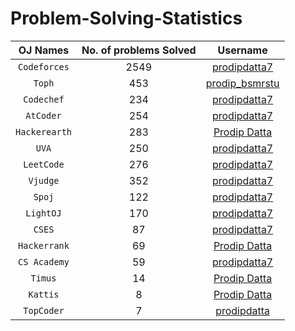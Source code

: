 # Problem-Solving-Statistics

| OJ Names         | No. of problems Solved  | Username         |
|:----------------:|:-----------------------:|:----------------:|
|`Codeforces`|2549|[prodipdatta7](https://www/codeforces.com/profile/prodipdatta7)|
|`Toph`|453|[prodip_bsmrstu](https://www.toph.co/u/prodip_bsmrstu)|
|`Codechef`|234|[prodipdatta7](https://www.codechef.com/users/prodipdatta7)|
|`AtCoder`|254|[prodipdatta7](https://www.atcoder.jp/users/prodipdatta7)|
|`Hackerearth`|283|[Prodip Datta](https://www.hackerearth.com/@prodipdatta7)|
|`UVA`|250|[prodipdatta7](https://onlinejudge.org/index.php?option=com_onlinejudge&Itemid=15)|
|`LeetCode`|276|[prodipdatta7](https://leetcode.com/prodipdatta7/)|
|`Vjudge`|352|[prodipdatta7](https://vjudge.net/user/prodipdatta7)|
|`Spoj`|122|[prodipdatta7](https://www.spoj.com/users/prodipdatta7/)|
|`LightOJ`|170|[prodipdatta7](https://lightoj.com/user/prodipdatta7)|
|`CSES`|87|[prodipdatta7](https://cses.fi/user/1690)|
|`Hackerrank`|69|[Prodip Datta](https://www.hackerrank.com/Prodip_Datta?hr_r=1)|
|`CS Academy`|59|[prodipdatta7](https://csacademy.com/user/prodipdatta7)|
|`Timus`|14|[Prodip Datta](https://acm.timus.ru/author.aspx?id=252253)|
|`Kattis`|8|[Prodip Datta](https://open.kattis.com/users/prodip-datta)|
|`TopCoder`|7|[prodipdatta](https://www.topcoder.com/members/prodipdatta)|

